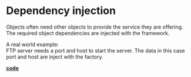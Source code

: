 # Dependency injection
Objects often need other objects to provide the service they are offering.
The required object dependencies are injected with the framework.

A real world example:<br/>
FTP server needs a port and host to start the server. The data in this case port and host are inject with the factory.

[**code**](https://github.com/factoryfx/factoryfx/tree/master/docu/src/main/java/io/github/factoryfx/docu/dependencyinjection)
